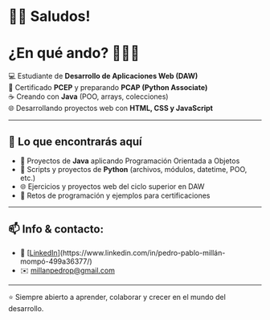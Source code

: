 # 🖖🏼 Saludos!

# ¿En qué ando? 🧑🏽‍💻

💻 Estudiante de **Desarrollo de Aplicaciones Web (DAW)**  
🐍 Certificado **PCEP** y preparando **PCAP (Python Associate)**  
☕ Creando con **Java** (POO, arrays, colecciones)  
🌐 Desarrollando proyectos web con **HTML, CSS y JavaScript**

---

## 🚀 Lo que encontrarás aquí
- 📂 Proyectos de **Java** aplicando Programación Orientada a Objetos  
- 🐍 Scripts y proyectos de **Python** (archivos, módulos, datetime, POO, etc.)  
- 🌐 Ejercicios y proyectos web del ciclo superior en DAW  
- 🎯 Retos de programación y ejemplos para certificaciones

---

## 📫 Info & contacto:
- 💼 [[LinkedIn](https://www.linkedin.com/in/...)](https://www.linkedin.com/in/pedro-pablo-millán-mompó-499a36377/)  
- ✉️ millanpedrop@gmail.com  

---

⭐ Siempre abierto a aprender, colaborar y crecer en el mundo del desarrollo.

